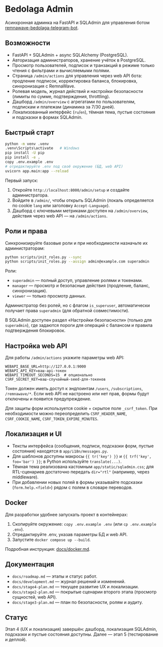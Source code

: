 # Bedolaga Admin

Асинхронная админка на FastAPI и SQLAdmin для управления ботом [remnawave-bedolaga-telegram-bot](https://github.com/Fr1ngg/remnawave-bedolaga-telegram-bot).

## Возможности

- FastAPI + SQLAdmin + async SQLAlchemy (PostgreSQL).
- Авторизация администраторов, хранение учёток в PostgreSQL.
- Просмотр пользователей, подписок и транзакций в режиме только чтения с фильтрами и вычисляемыми полями.
- Страница `/admin/actions` для управления через web API бота: продление подписок, корректировка баланса, блокировка, синхронизация с RemnaWave.
- Ролевая модель, журнал действий и настройки безопасности (лимиты по сумме, подтверждения, throttling).
- Дашборд `/admin/overview` с агрегатами по пользователям, подпискам и платежам (динамика за 7/30 дней).
- Локализованный интерфейс (`ru`/`en`), тёмная тема, пустые состояния и подсказки в формах SQLAdmin.

## Быстрый старт

```bash
python -m venv .venv
.venv\Scripts\activate   # Windows
pip install -U pip
pip install -e .
copy .env.example .env
# отредактируйте .env под своё окружение (БД, web API)
uvicorn app.main:app --reload
```

Первый запуск:

1. Откройте `http://localhost:8000/admin/setup` и создайте администратора.
2. Войдите в `/admin/`, чтобы открыть SQLAdmin (локаль определяется по cookie `lang` или заголовку `Accept-Language`).
3. Дашборд с ключевыми метриками доступен на `/admin/overview`, действия через web API — на `/admin/actions`.

## Роли и права

Синхронизируйте базовые роли и при необходимости назначьте их администраторам:

```bash
python scripts/init_roles.py --sync
python scripts/init_roles.py --assign admin@example.com superadmin
```

Роли:

- `superadmin` — полный доступ, управление ролями и токенами.
- `manager` — просмотр и безопасные действия (продление, баланс, синхронизация).
- `viewer` — только просмотр данных.

Администратор без ролей, но с флагом `is_superuser`, автоматически получает права `superadmin` (для обратной совместимости).

В SQLAdmin доступен раздел «Настройки безопасности» (только для `superadmin`), где задаются пороги для операций с балансом и правила подтверждения блокировок.

## Настройка web API

Для работы `/admin/actions` укажите параметры web API:

```
WEBAPI_BASE_URL=http://127.0.0.1:9000
WEBAPI_API_KEY=ваш-api-токен
WEBAPI_TIMEOUT_SECONDS=15  # опционально
CSRF_SECRET_KEY=ваш-случайный-seed-для-токенов
```

Токен должен иметь доступ к эндпоинтам `/users`, `/subscriptions`, `/remnawave/*`. Если web API не настроено или нет прав, формы будут отключены и появится предупреждение.

Для защиты форм используется cookie + скрытое поле `_csrf_token`. При необходимости можно переопределить `CSRF_HEADER_NAME`, `CSRF_COOKIE_NAME`, `CSRF_TOKEN_EXPIRE_MINUTES`.

## Локализация и UI

- Тексты интерфейса (сообщения, подписи, подсказки форм, пустые состояния) находятся в `app/i18n/messages.py`.
- Для шаблонов доступны макросы `{{ tr('key') }}` и `{{ trf('key', foo='bar') }}`; в Python используйте `translate(...)`.
- Тёмная тема реализована кастомным `app/static/sqladmin.css`; для RTL-сценариев достаточно передать `dir="rtl"` (например, через middleware).
- При добавлении новых полей в формы указывайте подсказки (`form.help.<field>`) рядом с полем в словаре переводов.

## Docker

Для разработки удобнее запускать проект в контейнерах:

1. Скопируйте окружение: `copy .env.example .env` (или `cp .env.example .env`).
2. Отредактируйте .env, указав параметры БД и web API.
3. Запустите `docker compose up --build`.

Подробная инструкция: [docs/docker.md](docs/docker.md).

## Документация

- `docs/roadmap.md` — этапы и статус работ.
- `docs/development.md` — журнал решений и изменений.
- `docs/stage4-plan.md` — текущее развитие UX и локализации.
- `docs/stage2-plan.md` — покрытые сценарии второго этапа (просмотр сущностей, web API).
- `docs/stage3-plan.md` — план по безопасности, ролям и аудиту.

## Статус

Этап 4 (UX и локализация) завершён: дашборд, локализация SQLAdmin, подсказки и пустые состояния доступны. Далее — этап 5 (тестирование и деплой).
